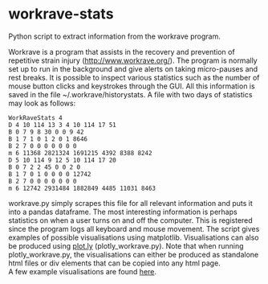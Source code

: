 # workrave-stats
Python script to extract information from the workrave program.

Workrave is a program that assists in the recovery and prevention of repetitive strain injury (http://www.workrave.org/).
The program is normally set up to run in the background and give alerts on taking micro-pauses and rest breaks.
It is possible to inspect various statistics such as the number of mouse button clicks and keystrokes through the GUI.
All this information is saved in the file ~/.workrave/historystats. A file with two days of statistics may look
as follows:

```
WorkRaveStats 4
D 4 10 114 13 3 4 10 114 17 51
B 0 7 9 8 30 0 0 9 42
B 1 7 1 0 1 2 0 1 8646
B 2 7 0 0 0 0 0 0 0
m 6 11368 2821324 1691215 4392 8388 8242
D 5 10 114 9 12 5 10 114 17 20
B 0 7 2 2 45 0 0 2 0
B 1 7 0 1 0 0 0 0 12742
B 2 7 0 0 0 0 0 0 0
m 6 12742 2931484 1882849 4485 11031 8463
```

workrave.py simply scrapes this file for all relevant information and puts it into a pandas dataframe.
The most interesting information is perhaps statistics on when a user turns on and off the computer. 
This is registered since the program logs all keyboard and mouse movement. 
The script gives examples of possible visualisations using matplotlib. Visualisations can also be produced
using [plot.ly](https://plot.ly/) (plotly_workrave.py). Note that when running plotly_workrave.py, the visualisations 
can either be produced as standalone html files or div elements that can be copied into any html page.  
A few example visualisations are found [here](https://raw.githack.com/oysteinbf/workrave-stats/master/workrave.html).
